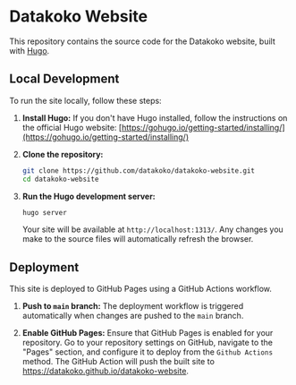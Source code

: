 # Datakoko Website

This repository contains the source code for the Datakoko website, built with [Hugo](https://gohugo.io/).

## Local Development

To run the site locally, follow these steps:

1.  **Install Hugo:** If you don't have Hugo installed, follow the instructions on the official Hugo website: [https://gohugo.io/getting-started/installing/](https://gohugo.io/getting-started/installing/)

2.  **Clone the repository:**
    ```bash
    git clone https://github.com/datakoko/datakoko-website.git
    cd datakoko-website
    ```

3.  **Run the Hugo development server:**
    ```bash
    hugo server
    ```
    Your site will be available at `http://localhost:1313/`. Any changes you make to the source files will automatically refresh the browser.

## Deployment

This site is deployed to GitHub Pages using a GitHub Actions workflow.

1.  **Push to `main` branch:**
    The deployment workflow is triggered automatically when changes are pushed to the `main` branch.

2.  **Enable GitHub Pages:**
    Ensure that GitHub Pages is enabled for your repository. Go to your repository settings on GitHub, navigate to the "Pages" section, and configure it to deploy from the `Github Actions` method. The GitHub Action will push the built site to https://datakoko.github.io/datakoko-website.
